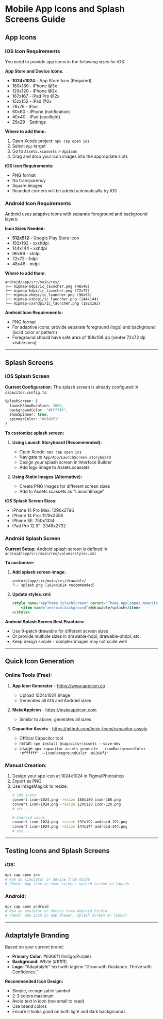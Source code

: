# Mobile App Icons and Splash Screens Guide

## App Icons

### iOS Icon Requirements

You need to provide app icons in the following sizes for iOS:

**App Store and Device Icons:**
- **1024x1024** - App Store Icon (Required)
- 180x180 - iPhone @3x
- 120x120 - iPhone @2x  
- 167x167 - iPad Pro @2x
- 152x152 - iPad @2x
- 76x76 - iPad
- 60x60 - iPhone (notification)
- 40x40 - iPad (spotlight)
- 29x29 - Settings

**Where to add them:**
1. Open Xcode project: `npx cap open ios`
2. Select `App` target
3. Go to `Assets.xcassets` > `AppIcon`
4. Drag and drop your icon images into the appropriate slots

**iOS Icon Requirements:**
- PNG format
- No transparency
- Square images
- Rounded corners will be added automatically by iOS

### Android Icon Requirements

Android uses adaptive icons with separate foreground and background layers:

**Icon Sizes Needed:**
- **512x512** - Google Play Store Icon
- 192x192 - xxxhdpi
- 144x144 - xxhdpi
- 96x96 - xhdpi
- 72x72 - hdpi
- 48x48 - mdpi

**Where to add them:**
```
android/app/src/main/res/
├── mipmap-mdpi/ic_launcher.png (48x48)
├── mipmap-hdpi/ic_launcher.png (72x72)
├── mipmap-xhdpi/ic_launcher.png (96x96)
├── mipmap-xxhdpi/ic_launcher.png (144x144)
└── mipmap-xxxhdpi/ic_launcher.png (192x192)
```

**Android Icon Requirements:**
- PNG format
- For adaptive icons: provide separate foreground (logo) and background (solid color or pattern)
- Foreground should have safe area of 108x108 dp (center 72x72 dp visible area)

---

## Splash Screens

### iOS Splash Screen

**Current Configuration:**
The splash screen is already configured in `capacitor.config.ts`:

```typescript
SplashScreen: {
  launchShowDuration: 2000,
  backgroundColor: "#ffffff",
  showSpinner: true,
  spinnerColor: "#6366f1"
}
```

**To customize splash screen:**

1. **Using Launch Storyboard (Recommended):**
   - Open Xcode: `npx cap open ios`
   - Navigate to `App/App/LaunchScreen.storyboard`
   - Design your splash screen in Interface Builder
   - Add logo image to Assets.xcassets

2. **Using Static Images (Alternative):**
   - Create PNG images for different screen sizes
   - Add to Assets.xcassets as "LaunchImage"

**iOS Splash Screen Sizes:**
- iPhone 14 Pro Max: 1290x2796
- iPhone 14 Pro: 1179x2556
- iPhone SE: 750x1334
- iPad Pro 12.9": 2048x2732

### Android Splash Screen

**Current Setup:**
Android splash screen is defined in `android/app/src/main/res/values/styles.xml`

**To customize:**

1. **Add splash screen image:**
   ```
   android/app/src/main/res/drawable/
   └── splash.png (1024x1024 recommended)
   ```

2. **Update styles.xml:**
   ```xml
   <style name="AppTheme.SplashScreen" parent="Theme.AppCompat.NoActionBar">
       <item name="android:background">@drawable/splash</item>
   </style>
   ```

**Android Splash Screen Best Practices:**
- Use 9-patch drawable for different screen sizes
- Or provide multiple sizes in drawable-hdpi, drawable-xhdpi, etc.
- Keep design simple - complex images may not scale well

---

## Quick Icon Generation

### Online Tools (Free):
1. **App Icon Generator** - https://www.appicon.co
   - Upload 1024x1024 image
   - Generates all iOS and Android sizes
   
2. **MakeAppIcon** - https://makeappicon.com
   - Similar to above, generates all sizes

3. **Capacitor Assets** - https://github.com/ionic-team/capacitor-assets
   - Official Capacitor tool
   - Install: `npm install @capacitor/assets --save-dev`
   - Usage: `npx capacitor-assets generate --iconBackgroundColor '#ffffff' --iconForegroundColor '#6366f1'`

### Manual Creation:
1. Design your app icon at 1024x1024 in Figma/Photoshop
2. Export as PNG
3. Use ImageMagick to resize:
   ```bash
   # iOS icons
   convert icon-1024.png -resize 180x180 icon-180.png
   convert icon-1024.png -resize 120x120 icon-120.png
   # etc...
   
   # Android icons
   convert icon-1024.png -resize 192x192 android-192.png
   convert icon-1024.png -resize 144x144 android-144.png
   # etc...
   ```

---

## Testing Icons and Splash Screens

### iOS:
```bash
npx cap open ios
# Run on simulator or device from Xcode
# Check: App icon on home screen, splash screen on launch
```

### Android:
```bash
npx cap open android
# Run on emulator or device from Android Studio
# Check: App icon in app drawer, splash screen on launch
```

---

## Adaptalyfe Branding

Based on your current brand:
- **Primary Color**: #6366f1 (Indigo/Purple)
- **Background**: White (#ffffff)
- **Logo**: "Adaptalyfe" text with tagline "Grow with Guidance. Thrive with Confidence."

**Recommended Icon Design:**
- Simple, recognizable symbol
- 2-3 colors maximum
- Avoid text in icon (too small to read)
- Use brand colors
- Ensure it looks good on both light and dark backgrounds
